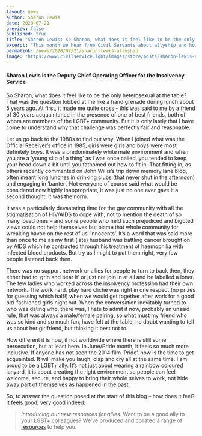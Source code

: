 ```yaml
---
layout: news
author: Sharon Lewis
date: 2020-07-21
preview: false
published: true
title: "Sharon Lewis: So Sharon, what does it feel like to be the only heterosexual at the table? That was the question lobbed at me like a hand grenade during lunch about 5 years ago."
excerpt: "This month we hear from Civil Servants about allyship and how to be a good ally."
permalink: /news/2020/07/21/sharon-lewis-allyship
image: "https://www.civilservice.lgbt/images/store/posts/sharon-lewis-allyship.jpg"
---
```


#### Sharon Lewis is the Deputy Chief Operating Officer for the Insolvency Service

So Sharon, what does it feel like to be the only heterosexual at the table? That was the question lobbed at me like a hand grenade during lunch about 5 years ago. At first, it made me quite cross - this was said to me by a friend of 30 years acquaintance in the presence of one of best friends, both of whom are members of the LGBT+ community. But it is only lately that I have come to understand why that challenge was perfectly fair and reasonable.

Let us go back to the 1980s to find out why. When I joined what was the Official Receiver’s office in 1985, girls were girls and boys were most definitely boys. It was a predominately white male environment and when you are a ‘young slip of a thing’ as I was once called, you tended to keep your head down a bit until you fathomed out how to fit in. That fitting in, as others recently commented on John Willis’s trip down memory lane blog, often meant long lunches in drinking clubs (that never shut in the afternoon) and engaging in ‘banter’. Not everyone of course said what would be considered now highly inappropriate, it was just no one ever gave it a second thought, it was the norm.

It was a particularly devastating time for the gay community with all the stigmatisation of HIV/AIDS to cope with, not to mention the death of so many loved ones – and some people who held such prejudiced and bigoted views could not help themselves but blame that whole community for wreaking havoc on the rest of us ‘innocents’. It’s a word that was said more than once to me as my first (late) husband was battling cancer brought on by AIDS which he contracted through his treatment of haemophilia with infected blood products. But try as I might to put them right, very few people listened back then. 

There was no support network or allies for people to turn to back then, they either had to ‘grin and bear it’ or just not join in at all and be labelled a loner. The few ladies who worked across the insolvency profession had their own network. The work hard, play hard cliché was right in one respect (no prizes for guessing which half!) when we would get together after work for a good old-fashioned girls night out. When the conversation inevitably turned to who was dating who, there was, I hate to admit it now, probably an unsaid rule, that was always a male/female pairing, so what must my friend who was so kind and so much fun, have felt at the table, no doubt wanting to tell us about her girlfriend, but thinking it best not to. 

How different it is now, if not worldwide where there is still some persecution, but at least here. In June/Pride month, it feels so much more inclusive. If anyone has not seen the 2014 film ‘Pride’, now is the time to get acquainted. It will make you laugh, clap and cry all at the same time. I am proud to be a LGBT+ ally. It’s not just about wearing a rainbow coloured lanyard, it is about creating the right environment so people can feel welcome, secure, and happy to bring their whole selves to work, not hide away part of themselves as happened in the past.         

So, to answer the question posed at the start of this blog – how does it feel?  It feels good, very good indeed.           

> *Introducing our new resources for allies.* Want to be a good ally to your LGBT+ colleagues? We’ve produced and collated a range of [resources](/publication/allies-resources) to help you.
